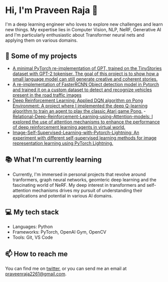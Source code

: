 # Hi, I'm Praveen Raja 👋

I'm a deep learning engineer who loves to explore new challenges and learn new things. My expertise lies in Computer Vision, NLP, NeRF, Generative AI and I'm particularly enthusiastic about Transformer neural nets and applying them on various domains. 


## 🚀 Some of my projects

- [A minimal PyTorch re-implementation of GPT, trained on the TinyStories dataset with GPT-2 tokeniser. The goal of this project is to show how a small language model can still generate creative and coherent stories.](https://github.com/PraveenRaja42/GPT-PyTorch)
- [A re-implementation of FasterRCNN Object detection model in Pytorch and trained it on a custom dataset to detect and recognize vehicles present in the road traffic images](https://github.com/PraveenRaja42/Object-Detection-with-FasterRCNN-on-a-Custom-Datasets-using-PyTorch)
- [Deep Reinforcement Learning: Applied DQN algorithm on Pong Environment: A project where I implemented the deep Q-learning algorithm to train an agent to play the classic Atari game Pong.](https://github.com/PraveenRaja42/DQN-on-Pong-Environment)
-[ Relational-Deep-Reinforcement-Learning-using-Attention-models: I explored the use of attention mechanisms to enhance the performance of deep reinforcement learning agents in virtual world.](https://github.com/PraveenRaja42/Relational-Deep-Reinforcement-Learning-using-Attention-models)
- [Image-Self-Supervised-Learning-with-Pytorch-Lightning: An experiment with different self-supervised learning methods for image representation learning using PyTorch Lightning.](https://github.com/PraveenRaja42/self-supervised-learning-for-Image-recognition)

## 📚 What I'm currently learning

- Currently, I'm immersed in personal projects that revolve around tranformers, graph neural networks, geomteric deep learning and the fascinating world of NeRF. My deep interest in transformers and self-attention mechanisms drives my pursuit of understanding their applications and potential in various AI domains.

## 💻 My tech stack

- Languages: Python
- Frameworks: PyTorch, OpenAI Gym, OpenCV
- Tools: Git, VS Code

## 📫 How to reach me

You can find me on [twitter](https://twitter.com/praveenraja_), or you can send me an email at praveenraja2261@gmail.com.
